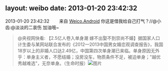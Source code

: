 layout: weibo
date: 2013-01-20 23:42:32
---
<meta name="referrer" content="no-referrer" />

2013-01-20 23:42:32  &nbsp;&nbsp;&nbsp;&nbsp;&nbsp;&nbsp; 来自 <a href="http://app.weibo.com/t/feed/l4RWD" rel="nofollow">Weico.Android</a>
你这是借我给自己打气？//@小齿:@淡淡的二哀伤 加油哦~
>  @央视网快看: 【2.5亿人卷入单身潮 嫁不出娶不到崇尚不婚】据国家人口计生委与某网站联合发布的《2012—2013中国男女婚恋观调查报告》，我国18岁以上的非婚人口达2.49亿，中国第四次单身潮已来临。单身原因无外乎：单身主义者，不愿结婚；没房没车，物质条件不足，被迫单身；"越优秀越难选"，无奈单身。（生命时报） ​​​
>  ![图片](https://ww4.sinaimg.cn/large/75dda851jw1e10adp5di3j.jpg)
